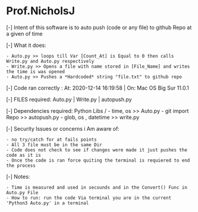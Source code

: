 # Prof.NicholsJ

[-] Intent of this software is to auto push (code or any file) to github Repo at a given of time

[-] What it does:
	
	- Auto.py >> loops till Var [Count_At] is Equal to 0 then calls Write.py and Auto.py respectively
	- Write.py >> Opens a file with name stored in [File_Name] and writes the time is was opened
	- Auto.py >> Pushes a *Hardcoded* string "file.txt" to github repo

[-] Code ran correctly : 
      At: 2020-12-14 16:19:58 
    | On: Mac OS Big Sur 11.0.1

[-] FILES required: Auto.py | Write.py | autopush.py
	 
[-] Dependencies required:
        Python Libs /
        - time, os >> Auto.py
        - git import Repo >> autopush.py
        - glob, os , datetime >> write.py

[-] Security Issues or concerns i Am aware of:
    
    - no try/catch for at fails points
    - All 3 file must be in the same Dir 
    - Code does not check to see if changes were made it just pushes the code as it is
    - Once the code is ran force quiting the terminal is requiered to end the process

[-] Notes: 

    - Time is measured and used in secounds and in the Convert() Func in Auto.py File
    - How to run: run the code Via terminal you are in the current 'Python3 Auto.py' in a terminal
